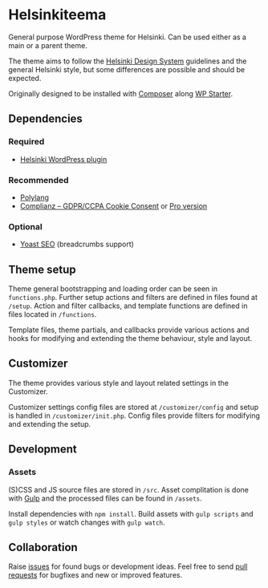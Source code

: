 # Helsinkiteema
General purpose WordPress theme for Helsinki. Can be used either as a main or a parent theme.

The theme aims to follow the [Helsinki Design System](https://hds.hel.fi/) guidelines and the general Helsinki style, but some differences are possible and should be expected.

Originally designed to be installed with [Composer](https://getcomposer.org/) along [WP Starter](https://wecodemore.github.io/wpstarter/).

## Dependencies

### Required
- [Helsinki WordPress plugin](https://github.com/City-of-Helsinki/wordpress-helfi-hds-wp)

### Recommended
- [Polylang](https://wordpress.org/plugins/polylang/)
- [Complianz – GDPR/CCPA Cookie Consent](https://wordpress.org/plugins/complianz-gdpr/) or [Pro version](https://complianz.io/)

### Optional
- [Yoast SEO](https://wordpress.org/plugins/wordpress-seo/) (breadcrumbs support)

## Theme setup
Theme general bootstrapping and loading order can be seen in `functions.php`. Further setup actions and filters are defined in files found at `/setup`.  Action and filter callbacks, and template functions are defined in files located in `/functions`.

Template files, theme partials, and callbacks provide various actions and hooks for modifying and extending the theme behaviour, style and layout.

## Customizer
The theme provides various style and layout related settings in the Customizer.

Customizer settings config files are stored at `/customizer/config` and setup is handled in `/customizer/init.php`.  Config files provide filters for modifying and extending the setup.

## Development

### Assets
(S)CSS and JS source files are stored in `/src`. Asset complitation is done with [Gulp](https://gulpjs.com/) and the processed files can be found in `/assets`.

Install dependencies with `npm install`. Build assets with `gulp scripts` and `gulp styles` or watch changes with `gulp watch`.

## Collaboration
Raise [issues](https://github.com/City-of-Helsinki/wordpress-helfi-hds-wp/issues) for found bugs or development ideas. Feel free to send [pull requests](https://github.com/City-of-Helsinki/wordpress-helfi-hds-wp/pulls) for bugfixes and new or improved features.